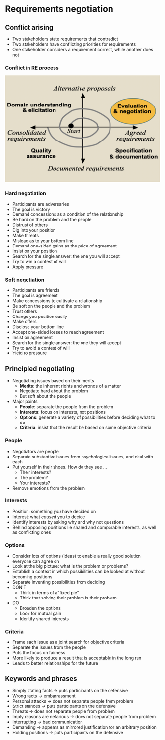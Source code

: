 # Requirements negotiation

## Conflict arising

- Two stakeholders state requirements that contradict
- Two stakeholders have conflicting priorities for requirements
- One stakeholder considers a requirement correct, while another does not

### Conflict in RE process

![Conflict in RE Process](./figures/conflict-in-re-process.png)

### Hard negotiation

- Participants are adversaries
- The goal is victory
- Demand concessions as a condition of the relationship
- Be hard on the problem and the people
- Distrust of others
- Dig into your position
- Make threats
- Mislead as to your bottom line
- Demand one-sided gains as the price of agreement
- Insist on your position
- Search for the single answer: the one you will accept
- Try to win a contest of will
- Apply pressure

### Soft negotiation

- Participants are friends
- The goal is agreement
- Make concessions to cultivate a relationship
- Be soft on the people and the problem
- Trust others
- Change you position easily
- Make offers
- Disclose your bottom line
- Accept one-sided losses to reach agreement
- Insist on agreement
- Search for the single answer: the one they will accept
- Try to avoid a contest of will
- Yield to pressure

## Principled negotiating

- Negotiating issues based on their merits
	- **Merits**: the inherent rights and wrongs of a matter
	- Negotiate hard about the problem
	- But soft about the people
- Major points
	- **People**: separate the people from the problem
	- **Interests**: focus on interests, not positions
	- **Options**: generate a variety of possibilities before deciding what to do
	- **Criteria**: insist that the result be based on some objective criteria

### People

- Negotiators are people
- Separate substantive issues from psychological issues, and deal with each
- Put yourself in their shoes. How do they see ...
	- Their interests?
	- The problem?
	- Your interests?
- Remove emotions from the problem

### Interests

- Position: something *you* have decided on
- Interest: what *caused* you to decide
- Identify interests by asking why and why not questions
- Behind opposing positions lie shared and comparable interests, as well as conflicting ones

### Options

- Consider lots of options (ideas) to enable a really good solution everyone can agree on
- Look at the big picture: what is the problem or problems?
- Establish a context in which possibilities can be looked at without becoming positions
- Separate inventing possibilities from deciding
- DON'T
	- Think in terms of a"fixed pie"
	- Think that solving their problem is their problem
- DO
	- Broaden the options
	- Look for mutual gain
	- Identify shared interests

### Criteria

- Frame each issue as a joint search for objective criteria
- Separate the issues from the people
- Puts the focus on fairness
- More likely to produce a result that is acceptable in the long run
- Leads to better relationships for the future

## Keywords and phrases

- Simply stating facts -> puts participants on the defensive
- Wrong facts -> embarrassment
- Personal attacks -> does not separate people from problem
- Strict stances -> puts participants on the defensive
- Threats -> does not separate people from problem
- Imply reasons are nefarious -> does not separate people from problem
- Interrupting -> bad communication
- Demanding -> appears as mirrored justification for an arbitrary position
- Holding positions -> puts participants on the defensive